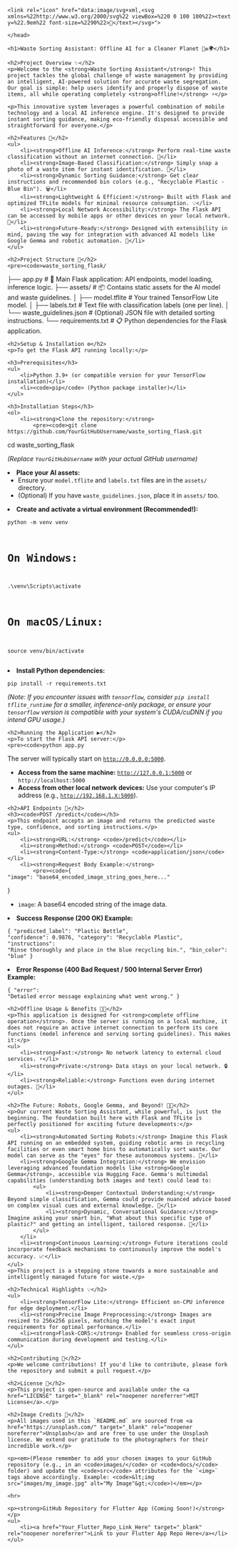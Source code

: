 <!DOCTYPE html>
<html lang="en">
<head>
    <meta charset="UTF-8">
    <meta name="viewport" content="width=device-width, initial-scale=1.0">
    <title>Waste Sorting Assistant: Offline AI for a Cleaner Planet 🤖♻️🌍</title>
    
    <link rel="icon" href="data:image/svg+xml,<svg xmlns=%22http://www.w3.org/2000/svg%22 viewBox=%220 0 100 100%22><text y=%22.9em%22 font-size=%2290%22>🤖</text></svg>">

    </head>
<body>

    <h1>Waste Sorting Assistant: Offline AI for a Cleaner Planet 🤖♻️🌍</h1>

    <h2>Project Overview ✨</h2>
    <p>Welcome to the <strong>Waste Sorting Assistant</strong>! This project tackles the global challenge of waste management by providing an intelligent, AI-powered solution for accurate waste segregation. Our goal is simple: help users identify and properly dispose of waste items, all while operating completely <strong>offline!</strong> ⚡</p>

    <p>This innovative system leverages a powerful combination of mobile technology and a local AI inference engine. It's designed to provide instant sorting guidance, making eco-friendly disposal accessible and straightforward for everyone.</p>

    <h2>Features 🚀</h2>
    <ul>
        <li><strong>Offline AI Inference:</strong> Perform real-time waste classification without an internet connection. 📡</li>
        <li><strong>Image-Based Classification:</strong> Simply snap a photo of a waste item for instant identification. 📸</li>
        <li><strong>Dynamic Sorting Guidance:</strong> Get clear instructions and recommended bin colors (e.g., "Recyclable Plastic - Blue Bin"). 🗑️</li>
        <li><strong>Lightweight & Efficient:</strong> Built with Flask and optimized TFLite models for minimal resource consumption. 💡</li>
        <li><strong>Local Network Accessibility:</strong> The Flask API can be accessed by mobile apps or other devices on your local network. 🏡</li>
        <li><strong>Future-Ready:</strong> Designed with extensibility in mind, paving the way for integration with advanced AI models like Google Gemma and robotic automation. 🦾</li>
    </ul>

    <h2>Project Structure 📁</h2>
    <pre><code>waste_sorting_flask/
├── app.py                      # 🐍 Main Flask application: API endpoints, model loading, inference logic.
├── assets/                     # 📦 Contains static assets for the AI model and waste guidelines.
│   ├── model.tflite            # Your trained TensorFlow Lite model.
│   ├── labels.txt              # Text file with classification labels (one per line).
│   └── waste_guidelines.json   # (Optional) JSON file with detailed sorting instructions.
└── requirements.txt            # 📋 Python dependencies for the Flask application.
</code></pre>

    <h2>Setup & Installation ⚙️</h2>
    <p>To get the Flask API running locally:</p>

    <h3>Prerequisites</h3>
    <ul>
        <li>Python 3.9+ (or compatible version for your TensorFlow installation)</li>
        <li><code>pip</code> (Python package installer)</li>
    </ul>

    <h3>Installation Steps</h3>
    <ol>
        <li><strong>Clone the repository:</strong>
            <pre><code>git clone https://github.com/YourGitHubUsername/waste_sorting_flask.git
cd waste_sorting_flask
</code></pre>
            <p><em>(Replace <code>YourGitHubUsername</code> with your actual GitHub username)</em></p>
        </li>
        <li><strong>Place your AI assets:</strong>
            <ul>
                <li>Ensure your <code>model.tflite</code> and <code>labels.txt</code> files are in the <code>assets/</code> directory.</li>
                <li>(Optional) If you have <code>waste_guidelines.json</code>, place it in <code>assets/</code> too.</li>
            </ul>
        </li>
        <li><strong>Create and activate a virtual environment (Recommended!):</strong>
            <pre><code>python -m venv venv
# On Windows:
.\venv\Scripts\activate
# On macOS/Linux:
source venv/bin/activate
</code></pre>
        </li>
        <li><strong>Install Python dependencies:</strong>
            <pre><code>pip install -r requirements.txt
</code></pre>
            <p><em>(Note: If you encounter issues with <code>tensorflow</code>, consider <code>pip install tflite_runtime</code> for a smaller, inference-only package, or ensure your <code>tensorflow</code> version is compatible with your system's CUDA/cuDNN if you intend GPU usage.)</em></p>
        </li>
    </ol>

    <h2>Running the Application ▶️</h2>
    <p>To start the Flask API server:</p>
    <pre><code>python app.py
</code></pre>
    <p>The server will typically start on <code>http://0.0.0.0:5000</code>.</p>
    <ul>
        <li><strong>Access from the same machine:</strong> <code>http://127.0.0.1:5000</code> or <code>http://localhost:5000</code></li>
        <li><strong>Access from other local network devices:</strong> Use your computer's IP address (e.g., <code>http://192.168.1.X:5000</code>).</li>
    </ul>

    <h2>API Endpoints 🔗</h2>
    <h3><code>POST /predict</code></h3>
    <p>This endpoint accepts an image and returns the predicted waste type, confidence, and sorting instructions.</p>
    <ul>
        <li><strong>URL:</strong> <code>/predict</code></li>
        <li><strong>Method:</strong> <code>POST</code></li>
        <li><strong>Content-Type:</strong> <code>application/json</code></li>
        <li><strong>Request Body Example:</strong>
            <pre><code>{
    "image": "base64_encoded_image_string_goes_here..."
}
</code></pre>
            <ul>
                <li><code>image</code>: A base64 encoded string of the image data.</li>
            </ul>
        </li>
        <li><strong>Success Response (200 OK) Example:</strong>
            <pre><code>{
    "predicted_label": "Plastic Bottle",
    "confidence": 0.9876,
    "category": "Recyclable Plastic",
    "instructions": "Rinse thoroughly and place in the blue recycling bin.",
    "bin_color": "blue"
}
</code></pre>
        </li>
        <li><strong>Error Response (400 Bad Request / 500 Internal Server Error) Example:</strong>
            <pre><code>{
    "error": "Detailed error message explaining what went wrong."
}
</code></pre>
        </li>
    </ul>

    <h2>Offline Usage & Benefits 📶🚫</h2>
    <p>This application is designed for <strong>complete offline operation</strong>. Once the server is running on a local machine, it does not require an active internet connection to perform its core functions (model inference and serving sorting guidelines). This makes it:</p>
    <ul>
        <li><strong>Fast:</strong> No network latency to external cloud services. ⚡</li>
        <li><strong>Private:</strong> Data stays on your local network. 🔒</li>
        <li><strong>Reliable:</strong> Functions even during internet outages. 💯</li>
    </ul>

    <h2>The Future: Robots, Google Gemma, and Beyond! 🤖🌟</h2>
    <p>Our current Waste Sorting Assistant, while powerful, is just the beginning. The foundation built here with Flask and TFLite is perfectly positioned for exciting future developments:</p>
    <ul>
        <li><strong>Automated Sorting Robots:</strong> Imagine this Flask API running on an embedded system, guiding robotic arms in recycling facilities or even smart home bins to automatically sort waste. Our model can serve as the "eyes" for these autonomous systems. 🦾</li>
        <li><strong>Google Gemma Integration:</strong> We envision leveraging advanced foundation models like <strong>Google Gemma</strong>, accessible via Hugging Face. Gemma's multimodal capabilities (understanding both images and text) could lead to:
            <ul>
                <li><strong>Deeper Contextual Understanding:</strong> Beyond simple classification, Gemma could provide nuanced advice based on complex visual cues and external knowledge. 🧠</li>
                <li><strong>Dynamic, Conversational Guidance:</strong> Imagine asking your smart bin, "What about this specific type of plastic?" and getting an intelligent, tailored response. 💬</li>
            </ul>
        </li>
        <li><strong>Continuous Learning:</strong> Future iterations could incorporate feedback mechanisms to continuously improve the model's accuracy. 📈</li>
    </ul>
    <p>This project is a stepping stone towards a more sustainable and intelligently managed future for waste.</p>

    <h2>Technical Highlights 💡</h2>
    <ul>
        <li><strong>TensorFlow Lite:</strong> Efficient on-CPU inference for edge deployment.</li>
        <li><strong>Precise Image Preprocessing:</strong> Images are resized to 256x256 pixels, matching the model's exact input requirements for optimal performance.</li>
        <li><strong>Flask-CORS:</strong> Enabled for seamless cross-origin communication during development and testing.</li>
    </ul>

    <h2>Contributing 🤝</h2>
    <p>We welcome contributions! If you'd like to contribute, please fork the repository and submit a pull request.</p>

    <h2>License 📄</h2>
    <p>This project is open-source and available under the <a href="LICENSE" target="_blank" rel="noopener noreferrer">MIT License</a>.</p>

    <h2>Image Credits 🙏</h2>
    <p>All images used in this `README.md` are sourced from <a href="https://unsplash.com/" target="_blank" rel="noopener noreferrer">Unsplash</a> and are free to use under the Unsplash license. We extend our gratitude to the photographers for their incredible work.</p>

    <p><em>(Please remember to add your chosen images to your GitHub repository (e.g., in an <code>images/</code> or <code>docs/</code> folder) and update the <code>src</code> attributes for the `<img>` tags above accordingly. Example: <code>&lt;img src="images/my_image.jpg" alt="My Image"&gt;</code>)</em></p>

    <hr>

    <p><strong>GitHub Repository for Flutter App (Coming Soon!)</strong></p>
    <ul>
        <li><a href="Your_Flutter_Repo_Link_Here" target="_blank" rel="noopener noreferrer">Link to your Flutter App Repo Here</a></li>
    </ul>

</body>
</html>
